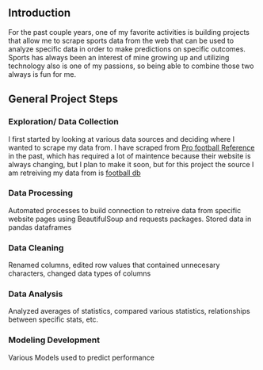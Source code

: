 ## Introduction 

For the past couple years, one of my favorite activities is building projects that allow me to scrape sports data from the web that can be used to analyze specific data in order to make predictions on specific outcomes. Sports has always been an interest of mine growing up and utilizing technology also is one of my passions, so being able to combine those two always is fun for me.

## General Project Steps

### Exploration/ Data Collection

I first started by looking at various data sources and deciding where I wanted to scrape my data from. I have scraped from [Pro football Reference](https://www.pro-football-reference.com/) in the past, which has required a lot of maintence because their website is always changing, but I plan to make it soon, but for this project the source I am retreiving my data from is [football db](https://www.footballdb.com/)

### Data Processing

Automated processes to build connection to retreive data from specific website pages using BeautifulSoup and requests packages. Stored data in pandas dataframes

### Data Cleaning

Renamed columns, edited row values that contained unnecesary characters, changed data types of columns

### Data Analysis

Analyzed averages of statistics, compared various statistics, relationships between specific stats, etc. 


### Modeling Development

Various Models used to predict performance




